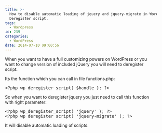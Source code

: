 ```yaml
---
title: >-
  How to disable automatic loading of jquery and jquery-migrate in WordPress.
  Deregister script.
tags:
  - Wordpress
id: 239
categories:
  - WordPress
date: 2014-07-10 09:00:56
---
```


When you want to have a full customizing powers on WordPress or you want to change version of included jQuery you will need to deregister script.

<!--more-->

Its the function which you can call in file functions.php: 
<pre class="lang:default decode:true " >&lt;?php wp_deregister_script( $handle ); ?&gt;</pre> 

So when you want to deregister jquery you just need to call this function with right parameter: 
<pre class="lang:default decode:true " >&lt;?php wp_deregister_script( 'jquery' ); ?&gt;
&lt;?php wp_deregister_script( 'jquery-migrate' ); ?&gt;</pre> 

It will disable automatic loading of scripts.